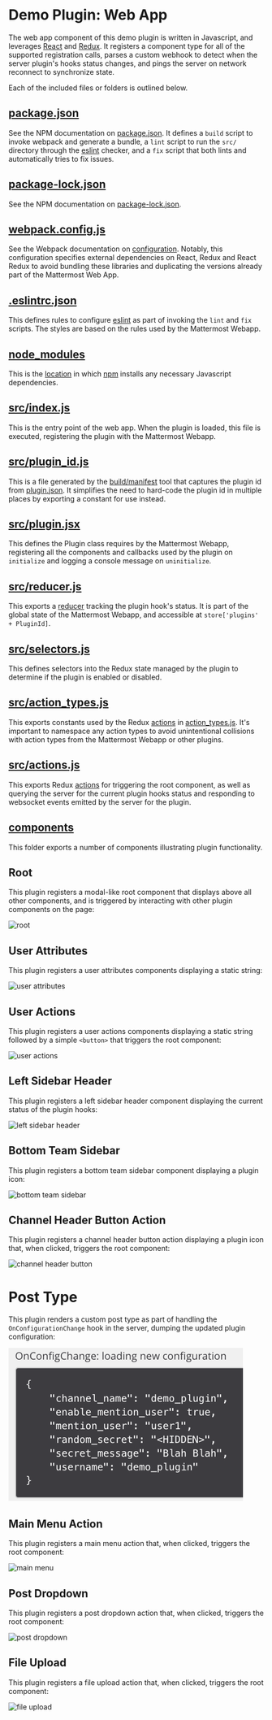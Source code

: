 # Demo Plugin: Web App

The web app component of this demo plugin is written in Javascript, and leverages [React](https://reactjs.org/) and [Redux](https://redux.js.org/). It registers a component type for all of the supported registration calls, parses a custom webhook to detect when the server plugin's hooks status changes, and pings the server on network reconnect to synchronize state.

Each of the included files or folders is outlined below.

## [package.json](package.json)

See the NPM documentation on [package.json](https://docs.npmjs.com/files/package.json). It defines a `build` script to invoke webpack and generate a bundle, a `lint` script to run the `src/` directory through the [eslint](https://eslint.org/) checker, and a `fix` script that both lints and automatically tries to fix issues.

## [package-lock.json](package-lock.json)

See the NPM documentation on [package-lock.json](https://docs.npmjs.com/files/package-lock.json).

## [webpack.config.js](webpack.config.js)

See the Webpack documentation on [configuration](https://webpack.js.org/configuration/). Notably, this configuration specifies external dependencies on React, Redux and React Redux to avoid bundling these libraries and duplicating the versions already part of the Mattermost Web App.

## [.eslintrc.json](.eslintrc.json)

This defines rules to configure [eslint](https://eslint.org/) as part of invoking the `lint` and `fix` scripts. The styles are based on the rules used by the Mattermost Webapp.

## [node\_modules](node_modules)

This is the [location](https://docs.npmjs.com/files/folders#node-modules) in which [npm](https://www.npmjs.com/) installs any necessary Javascript dependencies.

## [src/index.js](src/index.js)

This is the entry point of the web app. When the plugin is loaded, this file is executed, registering the plugin with the Mattermost Webapp.

## [src/plugin\_id.js](src/plugin_id.js)

This is a file generated by the [build/manifest](../build/manifest) tool that captures the plugin id from [plugin.json](../plugin.json). It simplifies the need to hard-code the plugin id in multiple places by exporting a constant for use instead.

## [src/plugin.jsx](src/plugin.jsx)

This defines the Plugin class requires by the Mattermost Webapp, registering all the components and callbacks used by the plugin on `initialize` and logging a console message on `uninitialize`.

## [src/reducer.js](src/reducer.js)

This exports a [reducer](https://redux.js.org/basics/reducers) tracking the plugin hook's status. It is part of the global state of the Mattermost Webapp, and accessible at `store['plugins' + PluginId]`.

## [src/selectors.js](src/selectors.js)

This defines selectors into the Redux state managed by the plugin to determine if the plugin is enabled or disabled.

## [src/action\_types.js](src/action_types.js)

This exports constants used by the Redux [actions](https://redux.js.org/basics/actions) in [action\_types.js](src/action_types.js). It's important to namespace any action types to avoid unintentional collisions with action types from the Mattermost Webapp or other plugins.

## [src/actions.js](src/actions.js)

This exports Redux [actions](https://redux.js.org/basics/actions) for triggering the root component, as well as querying the server for the current plugin hooks status and responding to websocket events emitted by the server for the plugin.

## [components](components)

This folder exports a number of components illustrating plugin functionality.

## Root

This plugin registers a modal-like root component that displays above all other components, and is triggered by interacting with other plugin components on the page:

![root](docs/root.png)

## User Attributes

This plugin registers a user attributes components displaying a static string:

![user attributes](docs/user_attributes.png)

## User Actions

This plugin registers a user actions components displaying a static string followed by a simple `<button>` that triggers the root component:

![user actions](docs/user_actions.png)

## Left Sidebar Header

This plugin registers a left sidebar header component displaying the current status of the plugin hooks:

![left sidebar header](docs/left_sidebar_header.png)

## Bottom Team Sidebar

This plugin registers a bottom team sidebar component displaying a plugin icon:

![bottom team sidebar](docs/bottom_team_sidebar.png)

## Channel Header Button Action

This plugin registers a channel header button action displaying a plugin icon that, when clicked, triggers the root component:

![channel header button](docs/channel_header_button.png)

# Post Type

This plugin renders a custom post type as part of handling the `OnConfigurationChange` hook in the server, dumping the updated plugin configuration:

![post type](docs/post_type.png)

## Main Menu Action

This plugin registers a main menu action that, when clicked, triggers the root component:

![main menu](docs/main_menu.png)

## Post Dropdown

This plugin registers a post dropdown action that, when clicked, triggers the root component:

![post dropdown](docs/post_dropdown.png)

## File Upload

This plugin registers a file upload action that, when clicked, triggers the root component:

![file upload](docs/file_upload.png)
